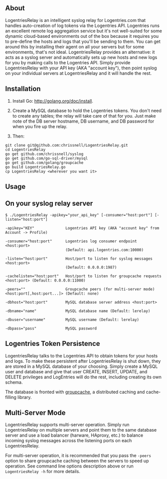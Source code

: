 About
-----
LogentriesRelay is an intelligent syslog relay for Logentries.com that handles auto-creation of log tokens via the Logentries API.  Logentries runs an excellent remote log aggregation service but it's not well-suited for some dynamic cloud-based environments out of the box because it requires you to pre-define the hosts and logs that you'll be sending to them.  You can get around this by installing their agent on all your servers but for some environments, that's not ideal.  LogentriesRelay provides an alternative: it acts as a syslog server and automatically sets up new hosts and new logs for you by making calls to the Logentries API.  Simply provide LogentriesRelay with your API key (AKA "account key"), then point syslog on your individual servers at LogentriesRelay and it will handle the rest.

Installation
------------
1. Install Go: http://golang.org/doc/install.

2. Create a MySQL database to hold the Logentries tokens.  You don't need to create any tables; the relay will take care of that for you.   Just make note of the DB server hostname, DB username, and DB password for when you fire up the relay.

3. Then:
```
git clone git@github.com:chrissnell/LogentriesRelay.git
cd LogentriesRelay
go get github.com/chrissnell/syslog
go get github.com/go-sql-driver/mysql
go get github.com/golang/groupcache
go build LogentriesRelay.go
cp LogentriesRelay <wherever you want it>
```

Usage
-----

On your syslog relay server
---------------------------
```
$ ./LogentriesRelay -apikey="your_api_key" [-consumer="host:port"] [-listen="host:port"]

-apikey="KEY"              Logentries API key (AKA "account key" from Account -> Profile)

-consumer="host:port"      Logentries log consumer endpoint <host:port> 
                           (Default: api.logentries.com:10000)
                      
-listen="host:port"        Host/port to listen for syslog messages <host:port>
                           (Default: 0.0.0.0:1987)
                      
-cachelisten="host:port"   Host/port to listen for groupcache requests  <host:port> (Default: 0.0.0.0:11000)

-peers=""                  Groupcache peers (for multi-server mode) <host:port[,host:port...]> (Default: none)

-dbhost="host:port"        MySQL database server address <host:port>
  
-dbname="name"             MySQL database name (Default: lerelay)

-dbuser="username"         MySQL username (Default: lerelay)

-dbpass="pass"             MySQL password

```

Logentries Token Persistence
----------------------------
LogentriesRelay talks to the Logentries API to obtain tokens for your hosts and logs.  To make these persistent after LogentriesRelay is shut down, they are stored in a MySQL database of your choosing.  Simply create a MySQL user and database and give that user CREATE, INSERT, UPDATE, and DELETE privileges and LogEntries will do the rest, including creating its own schema.

The database is fronted with [groupcache](https://github.com/golang/groupcache/), a distributed caching and cache-filling library.

Multi-Server Mode
-----------------
LogentriesRelay supports multi-server operation.  Simply run LogentriesRelay on multiple servers and point them to the same database server and use a load balancer (harware, HAproxy, etc.) to balance incoming syslog messages across the listening ports on each LogentriesRelay.   

For multi-server operation, it is recommended that you pass the ```-peers``` option to share groupcache caching between the servers to speed up operation.   See command line options description above or run ```LogentriesRelay -h``` for more details.
